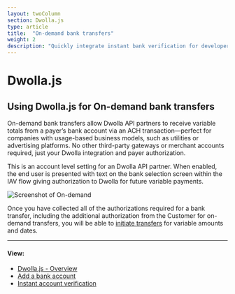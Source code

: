 ```yaml
---
layout: twoColumn
section: Dwolla.js
type: article
title:  "On-demand bank transfers"
weight: 2
description: "Quickly integrate instant bank verification for developers using the Dwolla ACH API, allowing for easy use of on-demand bank transfers."
---
```


# Dwolla.js

## Using Dwolla.js for On-demand bank transfers
On-demand bank transfers allow Dwolla API partners to receive variable totals from a payer’s bank account via an ACH transaction—perfect for companies with usage-based business models, such as utilities or advertising platforms. No other third-party gateways or merchant accounts required, just your Dwolla integration and payer authorization.

This is an account level setting for an Dwolla API partner. When enabled, the end user is presented with text on the bank selection screen within the IAV flow giving authorization to Dwolla for future variable payments.

![Screenshot of On-demand](/images/on-demand-iav.png "On-demand bank transfers")

Once you have collected all of the authorizations required for a bank transfer, including the additional authorization from the Customer for on-demand transfers, you will be able to <a href="https://docsv2.dwolla.com/#initiate-a-transfer">initiate transfers</a> for variable amounts and dates.

* * *

#### View:

*   [Dwolla.js - Overview](/resources/dwolla-js.html)
*   [Add a bank account](/resources/dwolla-js/add-a-bank-account.html)
*   [Instant account verification](/resources/dwolla-js/instant-account-verification.html)

